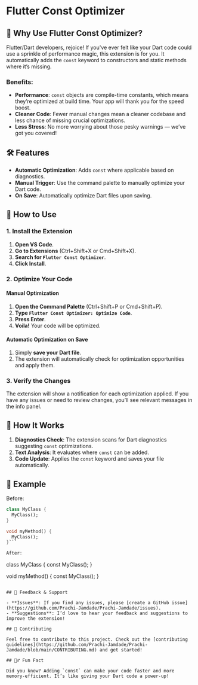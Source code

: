 # Flutter Const Optimizer

## 🚀 Why Use Flutter Const Optimizer?

Flutter/Dart developers, rejoice! If you've ever felt like your Dart code could use a sprinkle of performance magic, this extension is for you. It automatically adds the `const` keyword to constructors and static methods where it’s missing.

### Benefits:
- **Performance**: `const` objects are compile-time constants, which means they’re optimized at build time. Your app will thank you for the speed boost.
- **Cleaner Code**: Fewer manual changes mean a cleaner codebase and less chance of missing crucial optimizations.
- **Less Stress**: No more worrying about those pesky warnings — we’ve got you covered!

## 🛠️ Features

- **Automatic Optimization**: Adds `const` where applicable based on diagnostics.
- **Manual Trigger**: Use the command palette to manually optimize your Dart code.
- **On Save**: Automatically optimize Dart files upon saving.

## 🚀 How to Use

### 1. **Install the Extension**

1. **Open VS Code**.
2. **Go to Extensions** (Ctrl+Shift+X or Cmd+Shift+X).
3. **Search for `Flutter Const Optimizer`**.
4. **Click Install**.

### 2. **Optimize Your Code**

#### **Manual Optimization**

1. **Open the Command Palette** (Ctrl+Shift+P or Cmd+Shift+P).
2. **Type `Flutter Const Optimizer: Optimize Code`**.
3. **Press Enter**.
4. **Voila!** Your code will be optimized.

#### **Automatic Optimization on Save**

1. Simply **save your Dart file**.
2. The extension will automatically check for optimization opportunities and apply them.

### 3. **Verify the Changes**

The extension will show a notification for each optimization applied. If you have any issues or need to review changes, you’ll see relevant messages in the info panel.

## 🧩 How It Works

1. **Diagnostics Check**: The extension scans for Dart diagnostics suggesting `const` optimizations.
2. **Text Analysis**: It evaluates where `const` can be added.
3. **Code Update**: Applies the `const` keyword and saves your file automatically.

## 🎨 Example

Before:
```dart
class MyClass {
  MyClass();
}

void myMethod() {
  MyClass();
}```

After:
```
class MyClass {
  const MyClass();
}

void myMethod() {
  const MyClass();
}
```

## 💬 Feedback & Support

- **Issues**: If you find any issues, please [create a GitHub issue](https://github.com/Prachi-Jamdade/Prachi-Jamdade/issues).
- **Suggestions**: I’d love to hear your feedback and suggestions to improve the extension!

## 🤖 Contributing

Feel free to contribute to this project. Check out the [contributing guidelines](https://github.com/Prachi-Jamdade/Prachi-Jamdade/blob/main/CONTRIBUTING.md) and get started!

## 🕵️‍♂️ Fun Fact

Did you know? Adding `const` can make your code faster and more memory-efficient. It’s like giving your Dart code a power-up!
